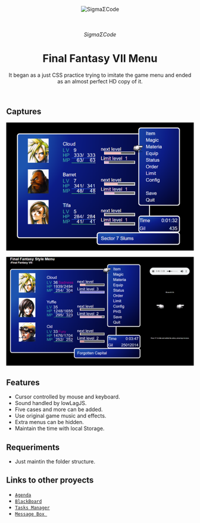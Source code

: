 <p align="center">
   <img alt="SigmaΣCode" src="/img/captures/SigmaΣCode.png">
</p>
   </br>
<h6 align = "center">SigmaΣCode</h6>

<h1 align="center">Final Fantasy VII Menu</h1>

<p align="center">
It began as a just CSS practice trying to imitate the game menu and ended as an almost perfect HD copy of it.
</p>
</br>

## Captures

<p align="center">
    <img src="/img/captures/FFVII.png">
</p>

<p align="center">
    <img src="/img/captures/FFVII2.png">
</p>

## Features

- Cursor controlled by mouse and keyboard.
- Sound handled by lowLagJS.
- Five cases and more can be added.
- Use original game music and effects.
- Extra menus can be hidden.
- Maintain the time with local Storage.

## Requeriments
- Just maintin the folder structure.

## Links to other proyects

- [`Agenda`](https://github.com/LeonAGA/Agenda)
- [`BlackBoard`](https://github.com/LeonAGA/Blackboard)
- [`Tasks Manager`](https://github.com/LeonAGA/TasksManager)    
- [`Message Box `](https://github.com/LeonAGA/Message_Box_LocalStorage)    

